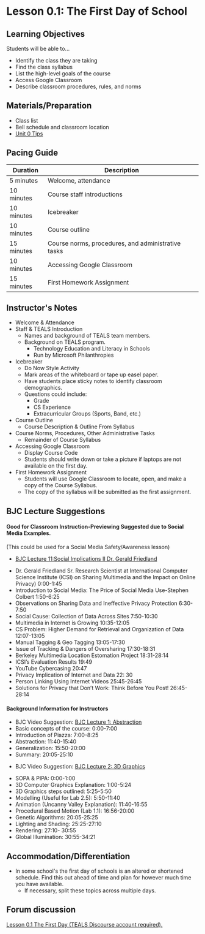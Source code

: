 <!--- REVISED -->
# Lesson 0.1: The First Day of School

## Learning Objectives

Students will be able to...

-   Identify the class they are taking
-   Find the class syllabus
-   List the high-level goals of the course
-   Access Google Classroom
-   Describe classroom procedures, rules, and norms

## Materials/Preparation

-   Class list
-   Bell schedule and classroom location
-   [Unit 0 Tips](unit_0_tips.md)

## Pacing Guide

| Duration   | Description                                 |
| ---------- | ------------------------------------------- |
| 5 minutes  | Welcome, attendance                         |
| 10 minutes | Course staff introductions                  |
| 10 minutes | Icebreaker                                  |
| 10 minutes | Course outline                              |
| 15 minutes | Course norms, procedures, and administrative tasks|
| 10 minutes | Accessing Google Classroom                  |
| 15 minutes | First Homework Assignment                   |

## Instructor's Notes

- Welcome & Attendance
- Staff & TEALS Introduction
    - Names and background of TEALS team members.
    - Background on TEALS program.
        - Technology Education and Literacy in Schools 
        - Run by Microsoft Philanthropies
- Icebreaker
    - Do Now Style Activity
    - Mark areas of the whiteboard or tape up easel paper.
    - Have students place sticky notes to identify classroom demographics.
    - Questions could include:
        - Grade
        - CS Experience
        - Extracurricular Groups (Sports, Band, etc.)
- Course Outline
    - Course Description & Outline From Syllabus
- Course Norms, Procedures, Other Administrative Tasks
    - Remainder of Course Syllabus
- Accessing Google Classroom
    - Display Course Code
    - Students should write down or take a picture if laptops are not available on the first day.
- First Homework Assignment
    - Students will use Google Classroom to locate, open, and make a copy of the Course Syllabus.
    - The copy of the syllabus will be submitted as the first assignment. 

## BJC Lecture Suggestions

#### Good for Classroom Instruction-Previewing Suggested due to Social Media Examples.  

(This could be used for a Social Media Safety/Awareness lesson)
* [BJC Lecture 11:Social Implications II Dr. Gerald Friedland](https://www.youtube.com/watch?v=RNN19b61oRg)
 - Dr. Gerald Friedland Sr. Research Scientist at International Computer Science Institute (ICSI) on Sharing Multimedia and the Impact on Online Privacy) 0:00-1:45
 - Introduction to Social Media: The Price of Social Media Use-Stephen Colbert 1:50-6:25
 - Observations on Sharing Data and Ineffective Privacy Protection 6:30-7:50
 - Social Cause: Collection of Data Across Sites 7:50-10:30
 - Multimedia in Internet is Growing 10:35-12:05
 - CS Problem: Higher Demand for Retrieval and Organization of Data 12:07-13:05
 - Manual Tagging & Geo Tagging 13:05-17:30
 - Issue of Tracking & Dangers of Oversharing 17:30-18:31
 - Berkeley Multimedia Location Estomation Project 18:31-28:14
 - ICSI’s Evaluation Results 19:49
 - YouTube Cybercasing 20:47
 - Privacy Implication of Internet and Data 22: 30
 - Person Linking Using Internet Videos 25:45-26:45
 - Solutions for Privacy that Don’t Work: Think Before You Post! 26:45-28:14


#### Background Information for Instructors
- BJC Video Suggestion: [BJC Lecture 1: Abstraction](https://www.youtube.com/watch?v=Dxw9cIbzaLk)
 - Basic concepts of the course: 0:00-7:00
 - Introduction of Piazza: 7:00-8:25
 - Abstraction: 11:40-15:40
 - Generalization: 15:50-20:00
 - Summary: 20:05-25:10


* BJC Video Suggestion: [BJC Lecture 2: 3D Graphics](https://www.youtube.com/watch?v=q2UMQaoW30U)
 - SOPA & PIPA: 0:00-1:00
 - 3D Computer Graphics Explanation: 1:00-5:24
 - 3D Graphics steps outlined: 5:25-5:50
 - Modelling (Useful for Lab 2.5): 5:50-11:40
 - Animation (Uncanny Valley Explanation): 11:40-16:55
 - Procedural Based Motion (Lab 1.1): 16:56-20:00
 - Genetic Algorithms: 20:05-25:25
 - Lighting and Shading: 25:25-27:10
 - Rendering: 27:10- 30:55
 - Global Illumination: 30:55-34:21



## Accommodation/Differentiation

-   In some school's the first day of schools is an altered or shortened schedule.  Find this out ahead of time and plan for however much time you have available.
    -   If necessary, split these topics across multiple days.

## Forum discussion

<a href="http://forums.tealsk12.org/c/unit-0-beginnings/lesson-0-1-the-first-day" target="_blank">
Lesson 0.1 The First Day (TEALS Discourse account required).</a>
